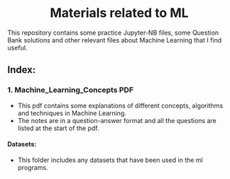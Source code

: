 <h1 align="center"> Materials related to ML </h1>

This repository contains some practice Jupyter-NB files, some Question Bank solutions and other relevant files about Machine Learning that I find useful.

## Index:
### 1. Machine_Learning_Concepts PDF
- This pdf contains some explanations of different concepts, algorithms and techniques in Machine Learning.
- The notes are in a question-answer format and all the questions are listed at the start of the pdf.

#### Datasets:
- This folder includes any datasets that have been used in the ml programs.
